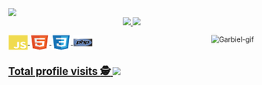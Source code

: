 

<!--
**gabrielfreirebraz/gabrielfreirebraz** is a ✨ _special_ ✨ repository because its `README.md` (this file) appears on your GitHub profile.

Here are some ideas to get you started:

- 🔭 I’m currently working on ...
- 🌱 I’m currently learning ...
- 👯 I’m looking to collaborate on ...
- 🤔 I’m looking for help with ...
- 💬 Ask me about ...
- 📫 How to reach me: ...
- 😄 Pronouns: ...
- ⚡ Fun fact: ...
-->

<img height="180rem" src="https://github-readme-stats.vercel.app/api?username=gabrielfreirebraz&theme=dark&show_icons=true" />


<div align="center">
  <a href="https://github.com/gabrielfreirebraz">
  <img height="180rem" src="https://github-readme-stats.vercel.app/api?username=gabrielfreirebraz&show_icons=true&theme=graywhite&include_all_commits=true&count_private=true"/>
  <img height="180rem" src="https://github-readme-stats.vercel.app/api/top-langs/?username=gabrielfreirebraz&layout=compact&langs_count=7&theme=graywhite"/>
    
    
</div>
  
<div style="display: inline_block"><br>
  <img align="center" alt="Gabriel-Js" height="30" width="40" src="https://raw.githubusercontent.com/devicons/devicon/master/icons/javascript/javascript-plain.svg">
  <img align="center" alt="Gabriel-HTML" height="30" width="40" src="https://raw.githubusercontent.com/devicons/devicon/master/icons/html5/html5-original.svg">
  <img align="center" alt="Gabriel-CSS" height="30" width="40" src="https://raw.githubusercontent.com/devicons/devicon/master/icons/css3/css3-original.svg">
  <img align="center" alt="Gabriel-PHP" height="30" width="40" src="https://raw.githubusercontent.com/devicons/devicon/master/icons/php/php-original.svg">
  <img align="right" alt="Garbiel-gif" src="https://i.picasion.com/pic92/1e828e8d5d96deb522cc151fb8ebf955.gif" width="90" height="90" border="0">
</div>
  
## Total profile visits :detective: <img alingn="center" src="https://profile-counter.glitch.me/gabrielfreirebraz/count.svg" />
